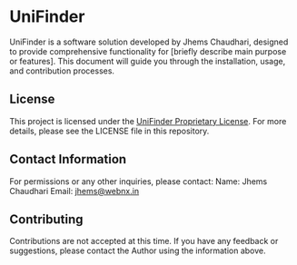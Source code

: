 # UniFinder

UniFinder is a software solution developed by Jhems Chaudhari, designed to provide comprehensive functionality for [briefly describe main purpose or features]. This document will guide you through the installation, usage, and contribution processes.

## License

This project is licensed under the [UniFinder Proprietary License](https://github.com/JdotDEV/UniFinder/blob/main/LICENSE).
For more details, please see the LICENSE file in this repository.

## Contact Information

For permissions or any other inquiries, please contact:
Name: Jhems Chaudhari
Email: jhems@webnx.in

## Contributing

Contributions are not accepted at this time. If you have any feedback or suggestions, please contact the Author using the information above.
